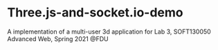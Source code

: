 # Three.js-and-socket.io-demo
A implementation of a multi-user 3d application for Lab 3, SOFT130050 Advanced Web, Spring 2021 @FDU
